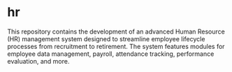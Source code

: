 # hr
This repository contains the development of an advanced Human Resource (HR) management system designed to streamline employee lifecycle processes from recruitment to retirement. The system features modules for employee data management, payroll, attendance tracking, performance evaluation, and more. 
